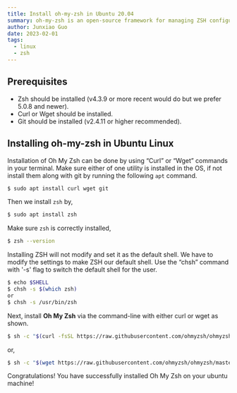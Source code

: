 ```yaml
---
title: Install oh-my-zsh in Ubuntu 20.04 
summary: oh-my-zsh is an open-source framework for managing ZSH configuration and is community-driven.
author: Junxiao Guo
date: 2023-02-01
tags:
  - linux
  - zsh
---
```


## Prerequisites

- Zsh should be installed (v4.3.9 or more recent would do but we prefer 5.0.8 and newer).
- Curl or Wget should be installed.
- Git should be installed (v2.4.11 or higher recommended).

## Installing oh-my-zsh in Ubuntu Linux

Installation of Oh My Zsh can be done by using “Curl” or “Wget” commands in your terminal. Make sure either of one utility is installed in the OS, if not install them along with git by running the following `apt` command.

```bash
$ sudo apt install curl wget git
```

Then we install `zsh` by,

```bash
$ sudo apt install zsh
```

Make sure `zsh` is correctly installed,

```bash
$ zsh --version
```

Installing ZSH will not modify and set it as the default shell. We have to modify the settings to make ZSH our default shell. Use the “chsh” command with '-s' flag to switch the default shell for the user.

```bash
$ echo $SHELL
$ chsh -s $(which zsh) 
or 
$ chsh -s /usr/bin/zsh
```

Next, install **Oh My Zsh** via the command-line with either curl or wget as shown.

```bash
$ sh -c "$(curl -fsSL https://raw.githubusercontent.com/ohmyzsh/ohmyzsh/master/tools/install.sh)"
```

or,

```bash
$ sh -c "$(wget https://raw.githubusercontent.com/ohmyzsh/ohmyzsh/master/tools/install.sh -O -)"
```

Congratulations! You have successfully installed Oh My Zsh on your ubuntu machine!
